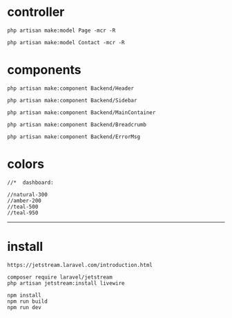 
#   controller

    php artisan make:model Page -mcr -R

    php artisan make:model Contact -mcr -R

#   components

    php artisan make:component Backend/Header

    php artisan make:component Backend/Sidebar

    php artisan make:component Backend/MainContainer

    php artisan make:component Backend/Breadcrumb

    php artisan make:component Backend/ErrorMsg

#    colors

    //*  dashboard:

    //natural-300
    //amber-200
    //teal-500
    //teal-950
-----------------

#   install 

    https://jetstream.laravel.com/introduction.html

    composer require laravel/jetstream
    php artisan jetstream:install livewire

    npm install
    npm run build
    npm run dev
